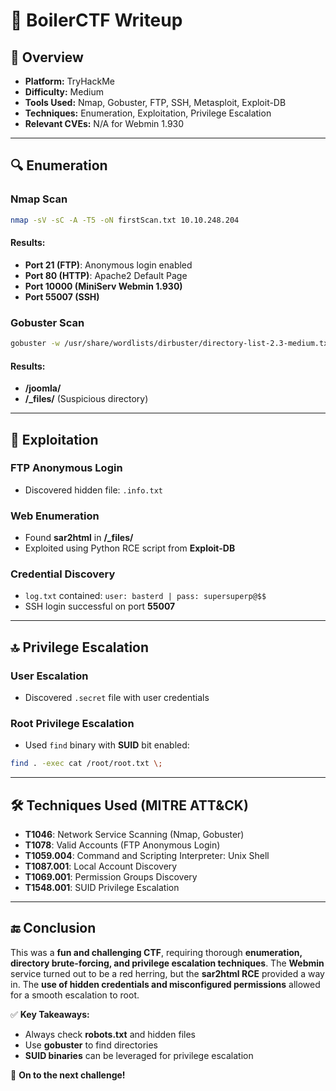 # 🚩 BoilerCTF Writeup

## 🏴 Overview
- **Platform:** TryHackMe
- **Difficulty:** Medium
- **Tools Used:** Nmap, Gobuster, FTP, SSH, Metasploit, Exploit-DB
- **Techniques:** Enumeration, Exploitation, Privilege Escalation
- **Relevant CVEs:** N/A for Webmin 1.930

---

## 🔍 Enumeration

### Nmap Scan
```bash
nmap -sV -sC -A -T5 -oN firstScan.txt 10.10.248.204
```
#### Results:
- **Port 21 (FTP)**: Anonymous login enabled
- **Port 80 (HTTP)**: Apache2 Default Page
- **Port 10000 (MiniServ Webmin 1.930)**
- **Port 55007 (SSH)**

### Gobuster Scan
```bash
gobuster -w /usr/share/wordlists/dirbuster/directory-list-2.3-medium.txt -u http://10.10.248.204 dir
```
#### Results:
- **/joomla/**
- **/_files/** (Suspicious directory)

---

## 🎯 Exploitation

### FTP Anonymous Login
- Discovered hidden file: `.info.txt`

### Web Enumeration
- Found **sar2html** in **/_files/**
- Exploited using Python RCE script from **Exploit-DB**

### Credential Discovery
- `log.txt` contained: `user: basterd | pass: supersuperp@$$`
- SSH login successful on port **55007**

---

## 🔝 Privilege Escalation

### User Escalation
- Discovered `.secret` file with user credentials

### Root Privilege Escalation
- Used `find` binary with **SUID** bit enabled:
```bash
find . -exec cat /root/root.txt \;
```

---

## 🛠️ Techniques Used (MITRE ATT&CK)
- **T1046**: Network Service Scanning (Nmap, Gobuster)
- **T1078**: Valid Accounts (FTP Anonymous Login)
- **T1059.004**: Command and Scripting Interpreter: Unix Shell
- **T1087.001**: Local Account Discovery
- **T1069.001**: Permission Groups Discovery
- **T1548.001**: SUID Privilege Escalation

---

## 🔚 Conclusion
This was a **fun and challenging CTF**, requiring thorough **enumeration, directory brute-forcing, and privilege escalation techniques**. The **Webmin** service turned out to be a red herring, but the **sar2html RCE** provided a way in. The **use of hidden credentials and misconfigured permissions** allowed for a smooth escalation to root.

✅ **Key Takeaways:**
- Always check **robots.txt** and hidden files
- Use **gobuster** to find directories
- **SUID binaries** can be leveraged for privilege escalation

🚀 **On to the next challenge!**
